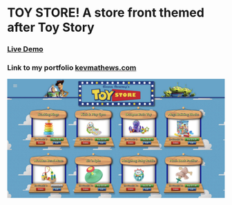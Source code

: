 # TOY STORE!  A store front themed after Toy Story

### [Live Demo](https://toystore-km.herokuapp.com/)

### Link to my portfolio [kevmathews.com](https://kevmathews.com/) 

<img src='public/img/screen1.jpg'>




